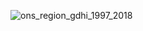 ![ons_region_gdhi_1997_2018](https://user-images.githubusercontent.com/79040885/133469798-60424165-b484-4a1b-9412-27b117d0110d.png)
